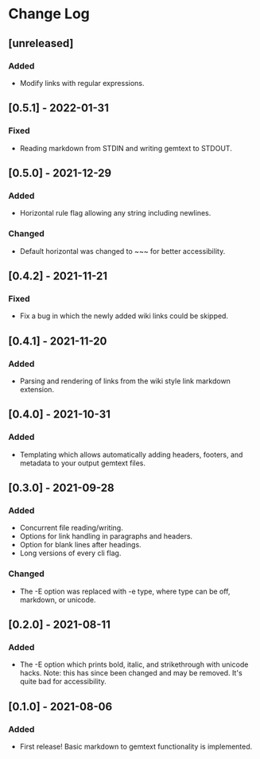 # Change Log

## [unreleased]
### Added
- Modify links with regular expressions.

## [0.5.1] - 2022-01-31
### Fixed
- Reading markdown from STDIN and writing gemtext to STDOUT.

## [0.5.0] - 2021-12-29
### Added
- Horizontal rule flag allowing any string including newlines.

### Changed
- Default horizontal was changed to ~~~ for better accessibility.

## [0.4.2] - 2021-11-21
### Fixed
- Fix a bug in which the newly added wiki links could be skipped.

## [0.4.1] - 2021-11-20
### Added
- Parsing and rendering of links from the wiki style link markdown extension.

## [0.4.0] - 2021-10-31
### Added
- Templating which allows automatically adding headers, footers, and metadata to
  your output gemtext files.

## [0.3.0] - 2021-09-28
### Added
- Concurrent file reading/writing.
- Options for link handling in paragraphs and headers.
- Option for blank lines after headings.
- Long versions of every cli flag.

### Changed
- The -E option was replaced with -e type, where type can be off, markdown, or
  unicode.

## [0.2.0] - 2021-08-11
### Added
- The -E option which prints bold, italic, and strikethrough with unicode hacks.
  Note: this has since been changed and may be removed. It's quite bad for
  accessibility.

## [0.1.0] - 2021-08-06
### Added
- First release! Basic markdown to gemtext functionality is implemented.
